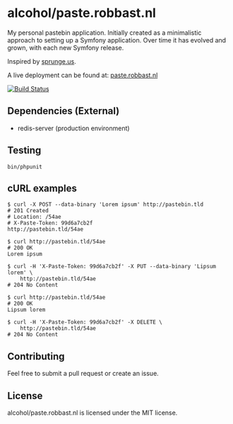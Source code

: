 # alcohol/paste.robbast.nl

My personal pastebin application. Initially created as a minimalistic approach to setting up a Symfony application. Over
time it has evolved and grown, with each new Symfony release.

Inspired by [sprunge.us](http://sprunge.us).

A live deployment can be found at: [paste.robbast.nl](https://paste.robbast.nl)

[![Build Status](https://img.shields.io/travis/alcohol/paste.robbast.nl.svg)](https://travis-ci.org/alcohol/paste.robbast.nl)


## Dependencies (External)

* redis-server (production environment)


## Testing

``` shell
bin/phpunit
```


## cURL examples

``` shell
$ curl -X POST --data-binary 'Lorem ipsum' http://pastebin.tld
# 201 Created
# Location: /54ae
# X-Paste-Token: 99d6a7cb2f
http://pastebin.tld/54ae

$ curl http://pastebin.tld/54ae
# 200 OK
Lorem ipsum

$ curl -H 'X-Paste-Token: 99d6a7cb2f' -X PUT --data-binary 'Lipsum lorem' \
    http://pastebin.tld/54ae
# 204 No Content

$ curl http://pastebin.tld/54ae
# 200 OK
Lipsum lorem

$ curl -H 'X-Paste-Token: 99d6a7cb2f' -X DELETE \
    http://pastebin.tld/54ae
# 204 No Content
```


## Contributing

Feel free to submit a pull request or create an issue.


## License

alcohol/paste.robbast.nl is licensed under the MIT license.


[external parameters]: http://symfony.com/doc/current/cookbook/configuration/external_parameters.html
[NGINX documentation]: http://nginx.org/en/docs/
